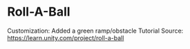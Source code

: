 # Roll-A-Ball


Customization: Added a green ramp/obstacle 
Tutorial Source: https://learn.unity.com/project/roll-a-ball
